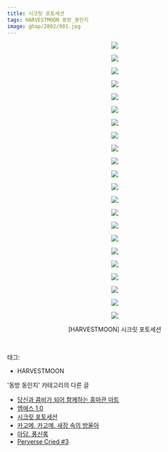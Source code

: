 ```yaml
---
title: 시크릿 포토세션
tags: HARVESTMOON 동방_동인지
image: ghap/2802/001.jpg
---
```

<div class="article">
<p style="text-align: center; clear: none; float: none;"><img src="{{ site.nasurl }}/ghap/2802/001.jpg"/></p>
<p style="text-align: center; clear: none; float: none;"><img src="{{ site.nasurl }}/ghap/2802/002.jpg"/></p>
<p style="text-align: center; clear: none; float: none;"><img src="{{ site.nasurl }}/ghap/2802/003.jpg"/></p>
<p style="text-align: center; clear: none; float: none;"><img src="{{ site.nasurl }}/ghap/2802/004.jpg"/></p>
<p style="text-align: center; clear: none; float: none;"><img src="{{ site.nasurl }}/ghap/2802/005.jpg"/></p>
<p style="text-align: center; clear: none; float: none;"><img src="{{ site.nasurl }}/ghap/2802/006.jpg"/></p>
<p style="text-align: center; clear: none; float: none;"><img src="{{ site.nasurl }}/ghap/2802/007.jpg"/></p>
<p style="text-align: center; clear: none; float: none;"><img src="{{ site.nasurl }}/ghap/2802/008.jpg"/></p>
<p style="text-align: center; clear: none; float: none;"><img src="{{ site.nasurl }}/ghap/2802/009.jpg"/></p>
<p style="text-align: center; clear: none; float: none;"><img src="{{ site.nasurl }}/ghap/2802/010.jpg"/></p>
<p style="text-align: center; clear: none; float: none;"><img src="{{ site.nasurl }}/ghap/2802/011.jpg"/></p>
<p style="text-align: center; clear: none; float: none;"><img src="{{ site.nasurl }}/ghap/2802/012.jpg"/></p>
<p style="text-align: center; clear: none; float: none;"><img src="{{ site.nasurl }}/ghap/2802/013.jpg"/></p>
<p style="text-align: center; clear: none; float: none;"><img src="{{ site.nasurl }}/ghap/2802/014.jpg"/></p>
<p style="text-align: center; clear: none; float: none;"><img src="{{ site.nasurl }}/ghap/2802/015.jpg"/></p>
<p style="text-align: center; clear: none; float: none;"><img src="{{ site.nasurl }}/ghap/2802/016.jpg"/></p>
<p style="text-align: center; clear: none; float: none;"><img src="{{ site.nasurl }}/ghap/2802/017.jpg"/></p>
<p style="text-align: center; clear: none; float: none;"><img src="{{ site.nasurl }}/ghap/2802/018.jpg"/></p>
<p style="text-align: center; clear: none; float: none;"><img src="{{ site.nasurl }}/ghap/2802/019.jpg"/></p>
<p style="text-align: center; clear: none; float: none;"><img src="{{ site.nasurl }}/ghap/2802/020.jpg"/></p>
<p style="text-align: center; clear: none; float: none;"><img src="{{ site.nasurl }}/ghap/2802/021.jpg"/></p>
<p style="text-align: center; clear: none; float: none;"><img src="{{ site.nasurl }}/ghap/2802/022.jpg"/></p>
<p style="text-align: center; clear: none; float: none;">[HARVESTMOON] 시크릿 포토세션</p>
<p><br/></p>
</div><div class="tagTrail">
<p>태그: </p>
<ul>
<li>HARVESTMOON</li>
</ul>
</div><div class="another">
<p>'동방 동인지' 카테고리의 다른 글</p>
<ul>
<li><a href="/2016-12-01-ghap_2804">당신과 콤비가 되어 함께하는 홍마관 마트</a></li>
<li><a href="/2016-12-01-ghap_2803">엠에스 1.0</a></li>
<li><a href="/2016-12-01-ghap_2802">시크릿 포토세션</a></li>
<li><a href="/2016-12-01-ghap_2801">카고메, 카고메, 새장 속의 방울아</a></li>
<li><a href="/2016-12-01-ghap_2800">아담. 풍신록</a></li>
<li><a href="/2016-11-29-ghap_2799">Perverse Cried #3</a></li>
</ul>
</div><div class="cb_module cb_fluid">
<div class="cb_wrt cb_profile">
</div><!-- commentList close -->
</div>